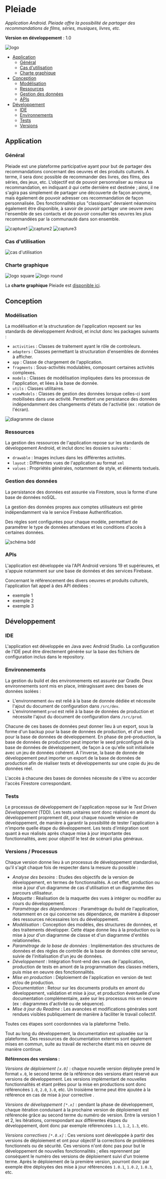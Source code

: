 # Pleiade

*Application Android. Pleiade offre la possibilité de partager des recommandations de films, séries, musiques, livres, etc.*

**Version en développement** : 1.0

![logo](doc_readme/logo_gold.png)

- [Application](#application)
    - [Général](#général)
    - [Cas d'utilisation](#cas-dutilisation)
    - [Charte graphique](#charte-graphique)
- [Conception](#conception)
    - [Modélisation](#modélisation)
    - [Ressources](#ressources)
    - [Gestion des données](#gestion-des-données)
    - [APIs](#apis)
- [Développement](#développement)
    - [IDE](#IDE)
    - [Environnements](#environnements)
    - [Tests](#tests)
    - [Versions](#versions)

## Application

### Général

Pleiade est une plateforme participative ayant pour but de partager des recommandations concernant des oeuvres et des produits culturels. A terme, il sera donc possible de recommander des livres, des films, des séries, des jeux, etc. L'objectif est de pouvoir personnaliser au mieux sa recommandation, en indiquant *à qui* cette dernière est destinée ; ainsi, il ne s'agira pas simplement de partager une découverte de façon anonyme, mais également de pouvoir adresser ces recommandation de façon personnalisée. Des fonctionnalités plus "classiques" devraient néanmoins également être disponible, à savoir de pouvoir partager une oeuvre avec l'ensemble de ses contacts et de pouvoir consulter les oeuvres les plus recommandées par la communauté dans son ensemble.

![capture1](doc_readme/capture1.png)
![capture2](doc_readme/capture2.png)
![capture3](doc_readme/capture3.png)

### Cas d'utilisation

![cas d'utilisation](doc_readme/cas_dutilisation.png)

### Charte graphique

![logo square](doc_readme/logo_square.png)
![logo round](doc_readme/logo_round.png)

La **charte graphique** Pleiade est [disponible ici](doc_readme/charte_graphique.pdf).

## Conception

### Modélisation

La modélisation et la structuration de l'application reposent sur les standards de développement Android, et inclut donc les packages suivants :

- `activities` : Classes de traitement ayant le rôle de controleurs.
- `adapters` : Classes permettant la structuration d'ensembles de données à afficher.
- `app` : Classe de chargement de l'application.
- `fragments` : Sous-activités modulables, composant certaines activités complexes.
- `models` : Classes de modélisation impliquées dans les processus de l'application, et liées à la base de donnée.
- `utils` : Classes utilitaires.
- `viewModels` : Classes de gestion des données lorsque celles-ci sont mobilisées dans une activité. Permettent une persistance des données indépendamment des changements d'états de l'activitié (ex : rotation de l'écran).

![diagramme de classe](doc_readme/diagramme_classes.png)

### Ressources

La gestion des ressources de l'application repose sur les standards de développement Android, et inclut donc les dossiers suivants :

- `drawable` : Images inclues dans les différentes activités.
- `layout` : Différentes vues de l'application au format `xml`
- `values` : Propriétés générales, notamment de style, et éléments textuels.

### Gestion des données

La persistance des données est assurée via Firestore, sous la forme d'une base de données noSQL.

La gestion des données propres aux comptes utilisateurs est gérée indépendamment via le service Firebase Authentification.

Des règles sont configurées pour chaque modèle, permettant de paramétrer le type de données attendues et les conditions d'accès à certaines données.

![schéma bdd](doc_readme/schema_bdd.png)

### APIs

L'application est développée via l'API Android versions 19 et supérieures, et s'appuie notamment sur une base de données et des services Firebase.

Concernant le référencement des divers oeuvres et produits culturels, l'application fait appel à des API dédiées :
- exemple 1
- exemple 2
- exemple 3

## Développement

### IDE

L'application est développée en Java avec Android Studio. La configuration de l'IDE peut être directement générée sur la base des fichiers de configuration inclus dans le repository.

### Environnements

La gestion du build et des environnements est assurée par Gradle. Deux environnements sont mis en place, intéragissant avec des bases de données isolées :
- L'environnement `dev` est relié à la base de donnée dédiée et nécessite l'ajout du document de configuration dans `/src/dev`.
- L'environnement `prod` est relié à la base de données de production et nécessite l'ajout du document de configuration dans `/src/prod`.

Chacune de ces bases de données peut donner lieu à un export, sous la forme d'un backup pour la base de données de production, et d'un seed pour la base de données de développement. En phase de pré-production, la base de données de production peut importer le seed préconfiguré de la base de données de développement, de façon à ce qu'elle soit initialisée avec un jeu de données cohérent. A l'inverse, la base de donnée de développement peut importer un export de la base de données de production afin de réaliser tests et développements sur une copie du jeu de données réel.

L'accès à chacune des bases de données nécessite de s'être vu accorder l'accès Firestore correspondant.

### Tests

Le processus de développement de l'application repose sur le *Test Driven Développement* (TDD). Les tests unitaires sont donc réalisés en amont du développement proprement dit, pour chaque nouvelle version de développement, de manière à garantir la possibilité de tester l'application à n'importe quelle étape du développement. Les tests d'intégration sont quant à eux réalisés après chaque mise à jour importante des fonctionnalités, avec pour objectif le test de scénarii plus généraux.

### Versions / Processus

Chaque version donne lieu à un processus de développement standardisé, qu'il s'agit chaque fois de respecter dans la mesure du possible :

- *Analyse des besoins* : Etudes des objectifs de la version de développement, en termes de fonctionnalités. A cet effet, production ou mise à jour d'un diagramme de cas d'utilisation et un diagramme des parcours utilisateur.
- *Maquette* : Réalisation de la maquette des vues à intégrer ou modifier au cours du développement.
- *Paramétrage des dépendances* : Paramétrage du build de l'application, notamment en ce qui concerne ses dépendance, de manière à disposer des ressources nécessaires lors du développement.
- *Modélisation* : Conception des modèles, des structures de données, et des traitements développer. Cette étape donne lieu à la production ou la mise à jour d'un diagramme de classe et d'un diagramme d'entités relationnelles.
- *Paramétrage de la base de données* : Implémentation des structures de données et des règles de contrôle de la base de données côté serveur, suivie de l'initialisation d'un jeu de données.
- *Développement* : Intégration front-end des vues de l'application, production de tests en amont de la programmation des classes métiers, puis mise en oeuvre des fonctionnalités.
- *Mise en production* : Déploiement de l'application en version de test et/ou de production.
- *Documentation* : Retour sur les documents produits en amont du développement, validation et mise à jour, et production éventuelle d'une documentation complémentaire, axée sur les processus mis en oeuvre (ex : diagrammes d'activité ou de séquence).
- *Mise à jour du Readme* : Les avancées et modifications générales sont rendues visibles publiquement de manière à faciliter le travail collectif.

Toutes ces étapes sont coordonnées via la plateforme Trello.

Tout au long du développement, la documentation est uploadée sur la plateforme. Des ressources de documentation externes sont également mises en commun, suite au travail de recherche étant mis en oeuvre de manière continue.

**Références des versions :**

*Versions de déploiement `[x.0]`* : chaque nouvelle version déployée prend le format `x.0`, le second terme de la référence des versions étant réservé aux versions de développement. Les versions implémentant de nouvelles fonctionnalités et étant prêtes pour la mise en productions sont donc référencées `1.0`, `2.0`, `3.0`, etc. Un troisième terme peut être ajoutée à la référence en cas de mise à jour corrective .

*Versions de développement `[*.x]`* : pendant la phase de développement, chaque itération conduisant à la prochaine version de déploiement est référencée grâce au second terme du numéro de version. Entre la version 1 et 2, les itérations, correspondant aux différentes étapes du développement, dont donc par exemple référencées `1.1`, `1.2`, `1.3`, etc.

*Versions correctives `[*.0.x]`* : Ces versions sont développée à partir des versions de déploiement et ont pour objectif la corrections de problèmes fonctionnels ou de sécurité. Ces versions n'ont donc pas pour but le développement de nouvelles fonctionnalités ; elles reprennent par conséquent le numéro des versions de déploiement suivi d'un troieme terme. Après le déploiement de la première version, pourront donc par exemple être déployées des mise à jour référencées `1.0.1`, `1.0.2`, `1.0.3`, etc.